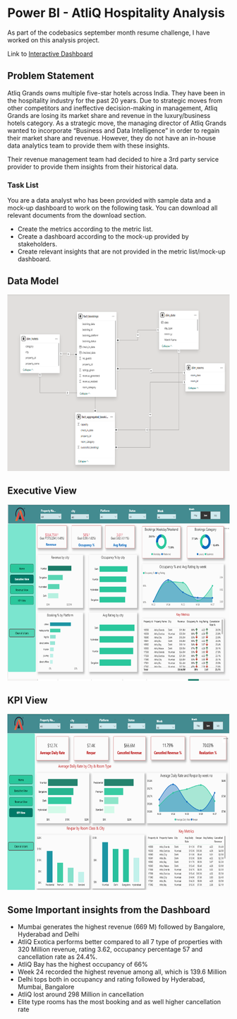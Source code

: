 # Power BI - AtliQ Hospitality Analysis
As part of the codebasics september month resume challenge, I have worked on this analysis project.

Link to [Interactive Dashboard](https://app.powerbi.com/view?r=eyJrIjoiNjE5NGE5OWYtNjEyZi00ZTBhLTliZjMtMWJjYWMwY2IyODFhIiwidCI6ImM2ZTU0OWIzLTVmNDUtNDAzMi1hYWU5LWQ0MjQ0ZGM1YjJjNCJ9)

## Problem Statement
Atliq Grands owns multiple five-star hotels across India. They have been in the hospitality industry for the past 20 years. Due to strategic moves from other competitors and ineffective decision-making in management, Atliq Grands are losing its market share and revenue in the luxury/business hotels category. As a strategic move, the managing director of Atliq Grands wanted to incorporate “Business and Data Intelligence” in order to regain their market share and revenue. However, they do not have an in-house data analytics team to provide them with these insights.

Their revenue management team had decided to hire a 3rd party service provider to provide them insights from their historical data.
### Task List

You are a data analyst who has been provided with sample data and a mock-up dashboard to work on the following task. You can download all relevant documents from the download section.

- Create the metrics according to the metric list. 
- Create a dashboard according to the mock-up provided by stakeholders. 
- Create relevant insights that are not provided in the metric list/mock-up dashboard.


## Data Model

<p align="center">
    <img src='https://github.com/abhisheks181999/Power-BI-AtliQ-Hospitality-/blob/main/Resources/Data%20Model.png' height="400">
</p>

## Executive View

<p align="center">
    <img src='https://github.com/abhisheks181999/Power-BI-AtliQ-Hospitality-/blob/main/Resources/Executive%20View.png'
      height="400">
</p>

## KPI View

<p align="center">
    <img src='https://github.com/abhisheks181999/Power-BI-AtliQ-Hospitality-/blob/main/Resources/KPI%20View.png'
      height="400">
</p>


## Some Important insights from the Dashboard

- Mumbai generates the highest revenue (669 M) followed by Bangalore, Hyderabad and Delhi
- AtliQ Exotica performs better compared to all 7 type of properties with 320 Million revenue, rating 3.62, occupancy percentage 57 and cancellation rate as 24.4%.
- AtliQ Bay has the highest occupancy of 66%
- Week 24 recorded the highest revenue among all, which is 139.6 Million
- Delhi tops both in occupancy and rating followed by Hyderabad, Mumbai, Bangalore
- AtliQ lost around 298 Million in cancellation 
- Elite type rooms has the most booking and as well higher cancellation rate
